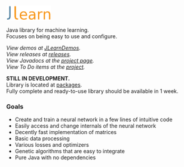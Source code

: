 <img alt="JLearn" src="logo.svg" width="120em" />

Java library for machine learning.  
Focuses on being easy to use and configure.

*View demos at [JLearnDemos](https://github.com/yixqiao/JLearnDemos).*  
*View releases at [releases](https://github.com/yixqiao/JLearn/releases).*  
*View Javadocs at the [project page](https://yixqiao.github.io/JLearn/).*  
*View To Do items at the [project](https://github.com/yixqiao/JLearn/projects/1).*

**STILL IN DEVELOPMENT.**  
Library is located at [packages](https://github.com/yixqiao/JLearn/packages).  
Fully complete and ready-to-use library should be available in 1 week.

### Goals
- Create and train a neural network in a few lines of intuitive code
- Easily access and change internals of the neural network
- Decently fast implementation of matrices
- Basic data processing
- Various losses and optimizers
- Genetic algorithms that are easy to integrate
- Pure Java with no dependencies
